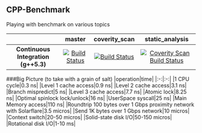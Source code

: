 ## CPP-Benchmark

Playing with benchmark on various topics

|     |  master | coverity_scan | static_analysis |
|:---:|:-------:|:-------------:|:---------------:|
|**Continuous Integration (g++5.3)**|[![Build Status](https://travis-ci.org/Dllieu/cpp_benchmark.svg?branch=master)](https://travis-ci.org/Dllieu/cpp_benchmark)|[![Build Status](https://travis-ci.org/Dllieu/cpp_benchmark.svg?branch=coverity_scan)](https://travis-ci.org/Dllieu/cpp_benchmark)|<a href="https://scan.coverity.com/projects/dllieu-cpp_benchmark"> <img alt="Coverity Scan Build Status" src="https://scan.coverity.com/projects/7893/badge.svg"/> </a>|

###Big Picture
(to take with a grain of salt)
|operation|time|
|:-:|:-:|
|1 CPU cycle|0.3 ns|
|Level 1 cache access|0.9 ns|
|Level 2 cache access|3.1 ns|
|Branch mispredict|5 ns|
|Level 3 cache access|7.7 ns|
|Atomic lock|8.25 ns|
|Optimal spinlock lock/unlock|16 ns|
|UserSpace syscall|25 ns|
|Main Memory access|110 ns|
|Roundtrip 100 bytes over 1 Gbps proximity network with Solarflare|3.5 micros|
|Send 1K bytes over 1 Gbps network|10 micros|
|Context switch|20-50 micros|
|Solid-state disk I/O|50-150 micros|
|Rotational disk I/O|1-10 ms|
